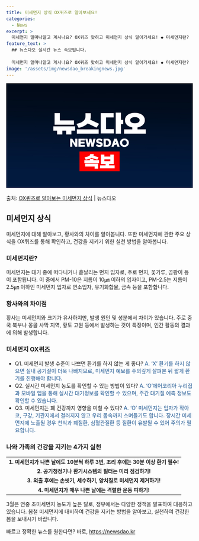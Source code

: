 ```yaml
---
title: 미세먼지 상식 OX퀴즈로 알아보세요!
categories:
  - News
excerpt: >
  미세먼지 얼마나알고 계시나요? OX퀴즈 맞히고 미세먼지 상식 알아가세요! ◆ 미세먼지란?  대기 중에 떠다니…
feature_text: >
  ## 뉴스다오 실시간 뉴스 속보입니다.

  미세먼지 얼마나알고 계시나요? OX퀴즈 맞히고 미세먼지 상식 알아가세요! ◆ 미세먼지란?  대기 중에 떠다니…
image: '/assets/img/newsdao_breakingnews.jpg'
---
```


![뉴스다오 속보](/assets/img/newsdao_breakingnews.jpg)

<p>출처: <a href="https://newsdao.kr/3298" rel="dofollow">OX퀴즈로 알아보는 미세먼지 상식</a> | 뉴스다오</p>

<h2 data-ke-size="size26">미세먼지 상식</h2>
<p data-ke-size="size16">미세먼지에 대해 알아보고, 황사와의 차이를 알아봅니다. 또한 미세먼지에 관한 주요 상식을 OX퀴즈를 통해 확인하고, 건강을 지키기 위한 실천 방법을 알아봅니다.</p>

<h3>미세먼지란?</h3>
<p data-ke-size="size16">미세먼지는 대기 중에 떠다니거나 흩날리는 먼지 입자로, 주로 먼지, 꽃가루, 곰팡이 등이 포함됩니다. 이 중에서 PM-10은 지름이 10㎛ 이하의 입자이고, PM-2.5는 지름이 2.5㎛ 이하인 미세먼지 입자로 연소입자, 유기화합물, 금속 등을 포함합니다.</p>

<h3>황사와의 차이점</h3>
<p data-ke-size="size16">황사는 미세먼지와 크기가 유사하지만, 발생 원인 및 성분에서 차이가 있습니다. 주로 중국 북부나 몽골 사막 지역, 황토 고원 등에서 발생하는 것이 특징이며, 인간 활동의 결과에 의해 발생합니다.</p>

<h3>미세먼지 OX퀴즈</h3>
<ul>
   <li>Q1. 미세먼지 발생 수준이 나쁘면 환기를 하지 않는 게 좋다? <span style="color: #1a5490;">A. ‘X’ 환기를 하지 않으면 실내 공기질이 더욱 나빠지므로, 미세먼지 예보를 주의깊게 살펴본 뒤 짧게 환기를 진행해야 합니다.</span></li>
   <li>Q2. 실시간 미세먼지 농도를 확인할 수 있는 방법이 있다? <span style="color: #1a5490;">A. ‘O’에어코리아 누리집과 모바일 앱을 통해 실시간 대기정보를 확인할 수 있으며, 주간 대기질 예측 정보도 확인할 수 있습니다.</span></li>
   <li>Q3. 미세먼지는 폐 건강까지 영향을 미칠 수 있다? <span style="color: #1a5490;">A. ‘O’ 미세먼지는 입자가 작아 코, 구강, 기관지에서 걸러지지 않고 우리 몸속까지 스며들기도 합니다. 장시간 미세먼지에 노출될 경우 천식과 폐질환, 심혈관질환 등 질환이 유발될 수 있어 주의가 필요합니다.</span></li>
</ul>

<h3>나와 가족의 건강을 지키는 4가지 실천</h3>
<table>
   <tr>
      <td style="text-align: center; height: 17px;"><b>1. 미세먼지가 나쁜 날에도 10분씩 하루 3번, 조리 후에는 30분 이상 환기 필수!</b></td>
   </tr>
   <tr>
      <td style="text-align: center; height: 17px;"><b>2. 공기청정기나 환기시스템의 필터는 미리 점검하기!</b></td>
   </tr>
   <tr>
      <td style="text-align: center; height: 17px;"><b>3. 외출 후에는 손씻기, 세수하기, 양치질로 미세먼지 제거하기!</b></td>
   </tr>
   <tr>
      <td style="text-align: center; height: 17px;"><b>4. 미세먼지가 매우 나쁜 날에는 격렬한 운동 피하기!</b></td>
   </tr>
</table>
<p data-ke-size="size16">3월은 연중 초미세먼지 농도가 높은 달로, 정부에서는 다양한 정책을 발표하여 대응하고 있습니다. 봄철 미세먼지에 대비하여 건강을 지키는 방법을 알아보고, 실천하여 건강한 봄을 보내시기 바랍니다.</p>

<p data-ke-size="size16"></p> 

빠르고 정확한 뉴스를 원한다면? 바로, <a href="https://newsdao.kr" rel="dofollow">https://newsdao.kr</a>


